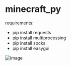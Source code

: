 # minecraft_py

requirements:
- pip install requests
- pip install multiprocessing
- pip install socks
- pip install easygui

![image](https://user-images.githubusercontent.com/62406629/111067026-c0edc400-84ca-11eb-9613-c8223f76464b.png)
